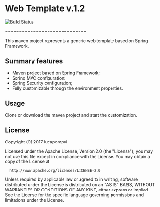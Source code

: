 # Web Template v.1.2

[![Build Status](https://travis-ci.org/lucapompei/WebTemplate.svg?branch=master)](https://travis-ci.org/lucapompei/WebTemplate)

=============================

This maven project represents a generic web template based on Spring Framework.


Summary features
-------

- Maven project based on Spring Framework;
- Spring MVC configuration;
- Spring Security configuration;
- Fully customizable through the environment properties.


Usage
-------

Clone or download the maven project and start the customization.


License
-------

  Copyright (C) 2017 lucapompei
 
  Licensed under the Apache License, Version 2.0 (the "License");
  you may not use this file except in compliance with the License.
  You may obtain a copy of the License at
 
      http://www.apache.org/licenses/LICENSE-2.0
 
  Unless required by applicable law or agreed to in writing, software
  distributed under the License is distributed on an "AS IS" BASIS,
  WITHOUT WARRANTIES OR CONDITIONS OF ANY KIND, either express or implied.
  See the License for the specific language governing permissions and
  limitations under the License.
